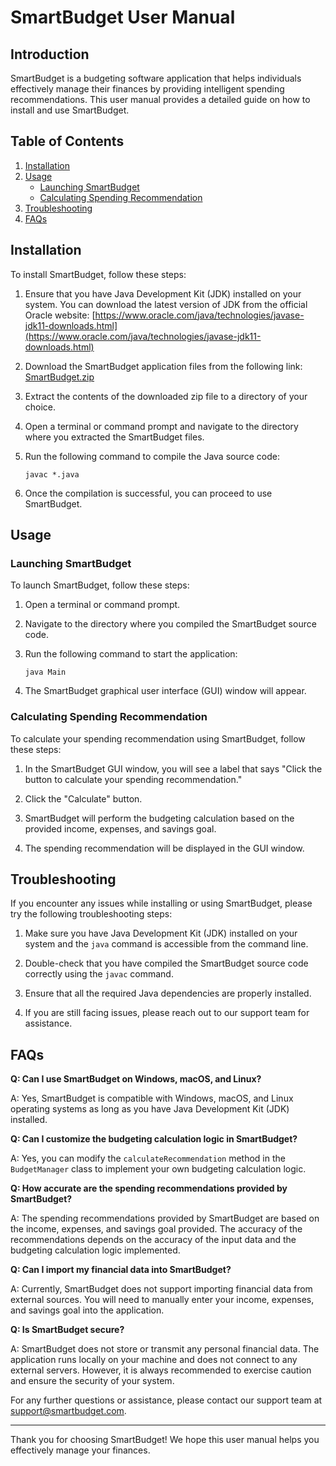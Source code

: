 # SmartBudget User Manual

## Introduction

SmartBudget is a budgeting software application that helps individuals effectively manage their finances by providing intelligent spending recommendations. This user manual provides a detailed guide on how to install and use SmartBudget.

## Table of Contents

1. [Installation](#installation)
2. [Usage](#usage)
   - [Launching SmartBudget](#launching-smartbudget)
   - [Calculating Spending Recommendation](#calculating-spending-recommendation)
3. [Troubleshooting](#troubleshooting)
4. [FAQs](#faqs)

## Installation <a name="installation"></a>

To install SmartBudget, follow these steps:

1. Ensure that you have Java Development Kit (JDK) installed on your system. You can download the latest version of JDK from the official Oracle website: [https://www.oracle.com/java/technologies/javase-jdk11-downloads.html](https://www.oracle.com/java/technologies/javase-jdk11-downloads.html)

2. Download the SmartBudget application files from the following link: [SmartBudget.zip](https://example.com/smartbudget.zip)

3. Extract the contents of the downloaded zip file to a directory of your choice.

4. Open a terminal or command prompt and navigate to the directory where you extracted the SmartBudget files.

5. Run the following command to compile the Java source code:

   ```shell
   javac *.java
   ```

6. Once the compilation is successful, you can proceed to use SmartBudget.

## Usage <a name="usage"></a>

### Launching SmartBudget <a name="launching-smartbudget"></a>

To launch SmartBudget, follow these steps:

1. Open a terminal or command prompt.

2. Navigate to the directory where you compiled the SmartBudget source code.

3. Run the following command to start the application:

   ```shell
   java Main
   ```

4. The SmartBudget graphical user interface (GUI) window will appear.

### Calculating Spending Recommendation <a name="calculating-spending-recommendation"></a>

To calculate your spending recommendation using SmartBudget, follow these steps:

1. In the SmartBudget GUI window, you will see a label that says "Click the button to calculate your spending recommendation."

2. Click the "Calculate" button.

3. SmartBudget will perform the budgeting calculation based on the provided income, expenses, and savings goal.

4. The spending recommendation will be displayed in the GUI window.

## Troubleshooting <a name="troubleshooting"></a>

If you encounter any issues while installing or using SmartBudget, please try the following troubleshooting steps:

1. Make sure you have Java Development Kit (JDK) installed on your system and the `java` command is accessible from the command line.

2. Double-check that you have compiled the SmartBudget source code correctly using the `javac` command.

3. Ensure that all the required Java dependencies are properly installed.

4. If you are still facing issues, please reach out to our support team for assistance.

## FAQs <a name="faqs"></a>

**Q: Can I use SmartBudget on Windows, macOS, and Linux?**

A: Yes, SmartBudget is compatible with Windows, macOS, and Linux operating systems as long as you have Java Development Kit (JDK) installed.

**Q: Can I customize the budgeting calculation logic in SmartBudget?**

A: Yes, you can modify the `calculateRecommendation` method in the `BudgetManager` class to implement your own budgeting calculation logic.

**Q: How accurate are the spending recommendations provided by SmartBudget?**

A: The spending recommendations provided by SmartBudget are based on the income, expenses, and savings goal provided. The accuracy of the recommendations depends on the accuracy of the input data and the budgeting calculation logic implemented.

**Q: Can I import my financial data into SmartBudget?**

A: Currently, SmartBudget does not support importing financial data from external sources. You will need to manually enter your income, expenses, and savings goal into the application.

**Q: Is SmartBudget secure?**

A: SmartBudget does not store or transmit any personal financial data. The application runs locally on your machine and does not connect to any external servers. However, it is always recommended to exercise caution and ensure the security of your system.

For any further questions or assistance, please contact our support team at support@smartbudget.com.

---

Thank you for choosing SmartBudget! We hope this user manual helps you effectively manage your finances.